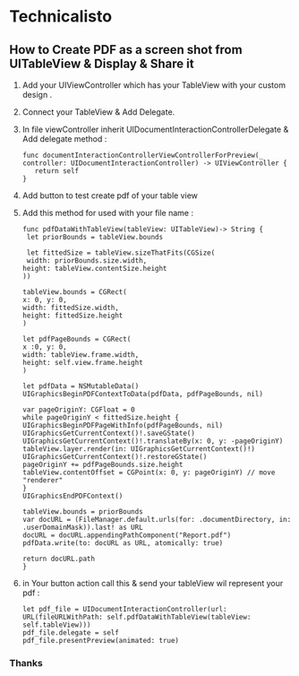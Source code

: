 
# Technicalisto

## How to Create PDF as a screen shot from UITableView & Display & Share it

1. Add your UIViewController which has your TableView with your custom design .

2. Connect your TableView & Add Delegate.

3. In file viewController inherit UIDocumentInteractionControllerDelegate & Add delegate method :

       func documentInteractionControllerViewControllerForPreview(_ controller: UIDocumentInteractionController) -> UIViewController {
          return self
       }
       
4. Add button to test create pdf of your table view

5. Add this method for used with your file name :

       func pdfDataWithTableView(tableView: UITableView)-> String {
        let priorBounds = tableView.bounds

        let fittedSize = tableView.sizeThatFits(CGSize(
        width: priorBounds.size.width,
       height: tableView.contentSize.height
       ))

       tableView.bounds = CGRect(
       x: 0, y: 0,
       width: fittedSize.width,
       height: fittedSize.height
       )

       let pdfPageBounds = CGRect(
       x :0, y: 0,
       width: tableView.frame.width,
       height: self.view.frame.height
       )

       let pdfData = NSMutableData()
       UIGraphicsBeginPDFContextToData(pdfData, pdfPageBounds, nil)

       var pageOriginY: CGFloat = 0
       while pageOriginY < fittedSize.height {
       UIGraphicsBeginPDFPageWithInfo(pdfPageBounds, nil)
       UIGraphicsGetCurrentContext()!.saveGState()
       UIGraphicsGetCurrentContext()!.translateBy(x: 0, y: -pageOriginY)
       tableView.layer.render(in: UIGraphicsGetCurrentContext()!)
       UIGraphicsGetCurrentContext()!.restoreGState()
       pageOriginY += pdfPageBounds.size.height
       tableView.contentOffset = CGPoint(x: 0, y: pageOriginY) // move "renderer"
       }
       UIGraphicsEndPDFContext()

       tableView.bounds = priorBounds
       var docURL = (FileManager.default.urls(for: .documentDirectory, in: .userDomainMask)).last! as URL
       docURL = docURL.appendingPathComponent("Report.pdf")
       pdfData.write(to: docURL as URL, atomically: true)
    
       return docURL.path
       }
       
6. in Your button action call this & send your tableView wil represent your pdf : 

       let pdf_file = UIDocumentInteractionController(url: URL(fileURLWithPath: self.pdfDataWithTableView(tableView: self.tableView)))
       pdf_file.delegate = self
       pdf_file.presentPreview(animated: true)

### Thanks

